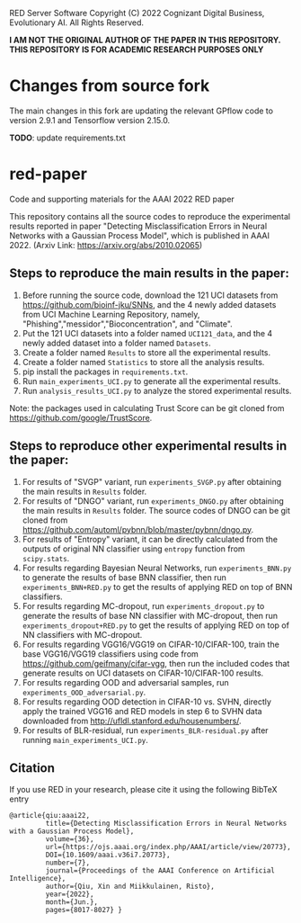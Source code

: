 RED Server Software
Copyright (C) 2022 Cognizant Digital Business, Evolutionary AI. All Rights Reserved.

**I AM NOT THE ORIGINAL AUTHOR OF THE PAPER IN THIS REPOSITORY. THIS REPOSITORY IS FOR ACADEMIC RESEARCH PURPOSES ONLY**

# Changes from source fork
The main changes in this fork are updating the relevant GPflow code to version 2.9.1 and Tensorflow version 2.15.0.

**TODO**: update requirements.txt

# red-paper
Code and supporting materials for the AAAI 2022 RED paper

This repository contains all the source codes to reproduce the experimental results reported in paper "Detecting Misclassification Errors in Neural Networks with a Gaussian Process Model", which is published in AAAI 2022. (Arxiv Link: https://arxiv.org/abs/2010.02065)

## Steps to reproduce the main results in the paper:

1. Before running the source code, download the 121 UCI datasets from https://github.com/bioinf-jku/SNNs, and the 4 newly added datasets from UCI Machine Learning Repository, namely, "Phishing","messidor","Bioconcentration", and "Climate".
2. Put the 121 UCI datasets into a folder named ```UCI121_data```, and the 4 newly added dataset into a folder named ```Datasets```. 
3. Create a folder named ```Results``` to store all the experimental results.
4. Create a folder named ```Statistics``` to store all the analysis results.
5. pip install the packages in ```requirements.txt```.
6. Run ```main_experiments_UCI.py``` to generate all the experimental results.
7. Run ```analysis_results_UCI.py``` to analyze the stored experimental results. 

Note: the packages used in calculating Trust Score can be git cloned from https://github.com/google/TrustScore.

## Steps to reproduce other experimental results in the paper:

1. For results of "SVGP" variant, run ```experiments_SVGP.py``` after obtaining the main results in ```Results``` folder.
2. For results of "DNGO" variant, run ```experiments_DNGO.py``` after obtaining the main results in ```Results``` folder. The source codes of DNGO can be git cloned from https://github.com/automl/pybnn/blob/master/pybnn/dngo.py. 
3. For results of "Entropy" variant, it can be directly calculated from the outputs of original NN classifier using ```entropy``` function from ```scipy.stats```.
4. For results regarding Bayesian Neural Networks, run ```experiments_BNN.py``` to generate the results of base BNN classifier, then run ```experiments_BNN+RED.py``` to get the results of applying RED on top of BNN classifiers. 
5. For results regarding MC-dropout, run ```experiments_dropout.py``` to generate the results of base NN classifier with MC-dropout, then run ```experiments_dropout+RED.py``` to get the results of applying RED on top of NN classifiers with MC-dropout. 
6. For results regarding VGG16/VGG19 on CIFAR-10/CIFAR-100, train the base VGG16/VGG19 classifiers using code from https://github.com/geifmany/cifar-vgg, then run the included codes that generate results on UCI datasets on CIFAR-10/CIFAR-100 results.
7. For results regarding OOD and adversarial samples, run ```experiments_OOD_adversarial.py```.
8. For results regarding OOD detection in CIFAR-10 vs. SVHN, directly apply the trained VGG16 and RED models in step 6 to SVHN data downloaded from http://ufldl.stanford.edu/housenumbers/.
9. For results of BLR-residual, run ```experiments_BLR-residual.py``` after running ```main_experiments_UCI.py```.

## Citation

If you use RED in your research, please cite it using the following BibTeX entry
```
@article{qiu:aaai22, 
         title={Detecting Misclassification Errors in Neural Networks with a Gaussian Process Model}, 
         volume={36}, 
         url={https://ojs.aaai.org/index.php/AAAI/article/view/20773}, 
         DOI={10.1609/aaai.v36i7.20773}, 
         number={7}, 
         journal={Proceedings of the AAAI Conference on Artificial Intelligence}, 
         author={Qiu, Xin and Miikkulainen, Risto}, 
         year={2022}, 
         month={Jun.}, 
         pages={8017-8027} }
```
